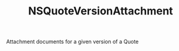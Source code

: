 ﻿---
uid: crmscript_ref_NSQuoteVersionAttachment
title: NSQuoteVersionAttachment
intellisense: Void.NSQuoteVersionAttachment
keywords: NSQuoteVersionAttachment
so.topic: reference
---

Attachment documents for a given version of a Quote
